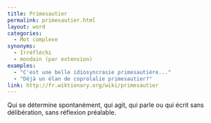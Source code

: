```yaml
---
title: Primesautier
permalink: primesautier.html
layout: word
categories:
  - Mot complexe
synonyms:
  - Irréfléchi
  - mondain (par extension)
examples:
  - "C'est une belle idiosyncrasie primesautière..."
  - "Déjà un élan de coprolalie primesautier?"
link: http://fr.wiktionary.org/wiki/primesautier
---
```


Qui se détermine spontanément, qui agit, qui parle ou qui écrit sans délibération, sans réflexion préalable.

